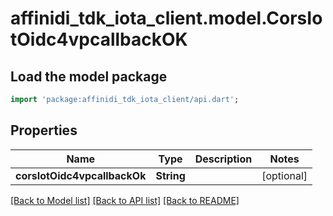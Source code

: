 # affinidi_tdk_iota_client.model.CorsIotOidc4vpcallbackOK

## Load the model package

```dart
import 'package:affinidi_tdk_iota_client/api.dart';
```

## Properties

| Name                         | Type       | Description | Notes      |
| ---------------------------- | ---------- | ----------- | ---------- |
| **corsIotOidc4vpcallbackOk** | **String** |             | [optional] |

[[Back to Model list]](../README.md#documentation-for-models) [[Back to API list]](../README.md#documentation-for-api-endpoints) [[Back to README]](../README.md)
